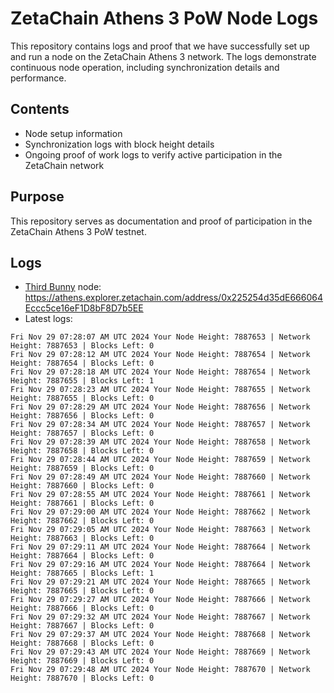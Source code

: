 # ZetaChain Athens 3 PoW Node Logs
This repository contains logs and proof that we have successfully set up and run a node on the ZetaChain Athens 3 network. The logs demonstrate continuous node operation, including synchronization details and performance.

## Contents
- Node setup information
- Synchronization logs with block height details
- Ongoing proof of work logs to verify active participation in the ZetaChain network

## Purpose
This repository serves as documentation and proof of participation in the ZetaChain Athens 3 PoW testnet.

## Logs

- [Third Bunny](https://thirdbunny.xyz/) node: https://athens.explorer.zetachain.com/address/0x225254d35dE666064Eccc5ce16eF1D8bF8D7b5EE
- Latest logs:
```
Fri Nov 29 07:28:07 AM UTC 2024 Your Node Height: 7887653 | Network Height: 7887653 | Blocks Left: 0
Fri Nov 29 07:28:12 AM UTC 2024 Your Node Height: 7887654 | Network Height: 7887654 | Blocks Left: 0
Fri Nov 29 07:28:18 AM UTC 2024 Your Node Height: 7887654 | Network Height: 7887655 | Blocks Left: 1
Fri Nov 29 07:28:23 AM UTC 2024 Your Node Height: 7887655 | Network Height: 7887655 | Blocks Left: 0
Fri Nov 29 07:28:29 AM UTC 2024 Your Node Height: 7887656 | Network Height: 7887656 | Blocks Left: 0
Fri Nov 29 07:28:34 AM UTC 2024 Your Node Height: 7887657 | Network Height: 7887657 | Blocks Left: 0
Fri Nov 29 07:28:39 AM UTC 2024 Your Node Height: 7887658 | Network Height: 7887658 | Blocks Left: 0
Fri Nov 29 07:28:44 AM UTC 2024 Your Node Height: 7887659 | Network Height: 7887659 | Blocks Left: 0
Fri Nov 29 07:28:49 AM UTC 2024 Your Node Height: 7887660 | Network Height: 7887660 | Blocks Left: 0
Fri Nov 29 07:28:55 AM UTC 2024 Your Node Height: 7887661 | Network Height: 7887661 | Blocks Left: 0
Fri Nov 29 07:29:00 AM UTC 2024 Your Node Height: 7887662 | Network Height: 7887662 | Blocks Left: 0
Fri Nov 29 07:29:05 AM UTC 2024 Your Node Height: 7887663 | Network Height: 7887663 | Blocks Left: 0
Fri Nov 29 07:29:11 AM UTC 2024 Your Node Height: 7887664 | Network Height: 7887664 | Blocks Left: 0
Fri Nov 29 07:29:16 AM UTC 2024 Your Node Height: 7887664 | Network Height: 7887665 | Blocks Left: 1
Fri Nov 29 07:29:21 AM UTC 2024 Your Node Height: 7887665 | Network Height: 7887665 | Blocks Left: 0
Fri Nov 29 07:29:27 AM UTC 2024 Your Node Height: 7887666 | Network Height: 7887666 | Blocks Left: 0
Fri Nov 29 07:29:32 AM UTC 2024 Your Node Height: 7887667 | Network Height: 7887667 | Blocks Left: 0
Fri Nov 29 07:29:37 AM UTC 2024 Your Node Height: 7887668 | Network Height: 7887668 | Blocks Left: 0
Fri Nov 29 07:29:43 AM UTC 2024 Your Node Height: 7887669 | Network Height: 7887669 | Blocks Left: 0
Fri Nov 29 07:29:48 AM UTC 2024 Your Node Height: 7887670 | Network Height: 7887670 | Blocks Left: 0
```
